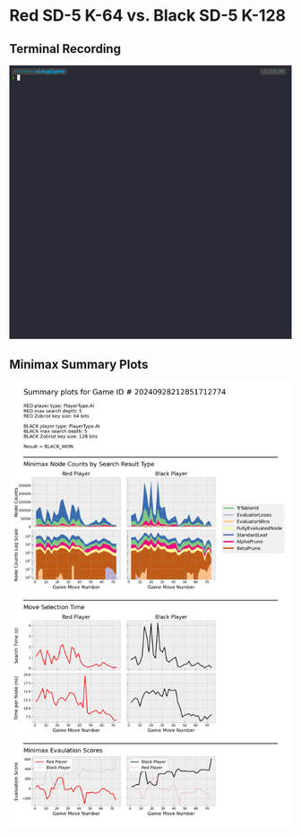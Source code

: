 # Red SD-5 K-64 vs. Black SD-5 K-128

## Terminal Recording
![demo](gifs/game_06.gif)


## Minimax Summary Plots
![game_05_plot](game_summaries/20240928212851712774-game_06/20240928212851712774.png)